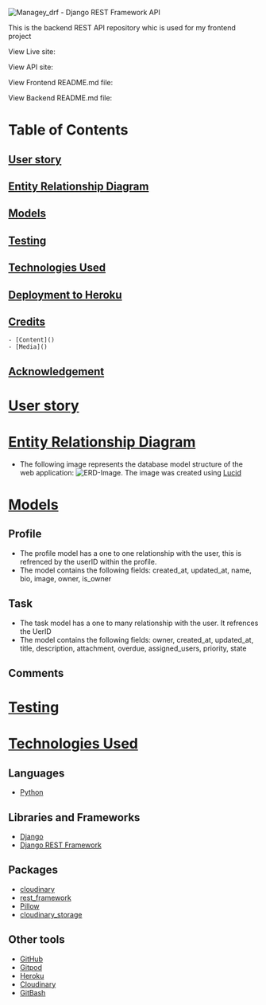 ![Managey_drf - Django REST Framework API]()

This is the backend REST API repository whic is used for my frontend project []()

View Live site: []()

View API site: []()

View Frontend README.md file: []()
 
View Backend README.md file: []()

# Table of Contents
## [User story](user-story)
## [Entity Relationship Diagram](ERD)
## [Models](Models)
## [Testing](Tests)
## [Technologies Used](Tech-stack)
## [Deployment to Heroku](Deployment)
## [Credits](Credits)
    - [Content]()
    - [Media]()
## [Acknowledgement](Acknowledgements)



# [User story](user-story)

# [Entity Relationship Diagram](ERD)
- The following image represents the database model structure of the web application: ![ERD-Image](). The image was created using [Lucid]()

# [Models](Models)
## Profile
- The profile model has a one to one relationship with the user, this is refrenced by the userID within the profile. 
- The model contains the following fields: created_at, updated_at, name, bio, image, owner, is_owner
## Task
- The task model has a one to many relationship with the user. It refrences the UerID
- The model contains the following fields: owner, created_at, updated_at, title, description, attachment, overdue, assigned_users, priority, state
## Comments

# [Testing](Tests)

# [Technologies Used](Tech-stack)
## Languages
- [Python]()
## Libraries and Frameworks
- [Django]()
- [Django REST Framework]()
## Packages
- [cloudinary]()
- [rest_framework]()
- [Pillow]()
- [cloudinary_storage]()
## Other tools
- [GitHub]()
- [Gitpod]()
- [Heroku]()
- [Cloudinary]()
- [GitBash]()